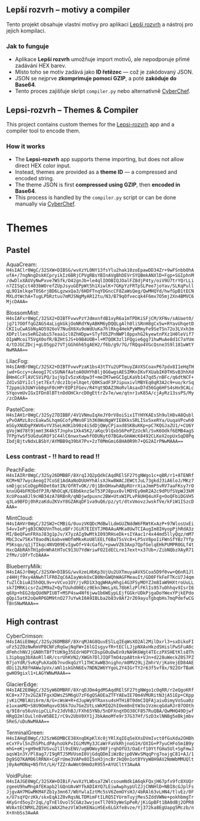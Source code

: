 ## **Lepší rozvrh – motivy a compiler**

Tento projekt obsahuje vlastní motivy pro aplikaci [Lepší rozvrh](https://gitlab.com/vitSkalicky/lepsi-rozvrh) a nástroj pro jejich kompilaci.

### Jak to funguje
- Aplikace **Lepší rozvrh** umožňuje import motivů, ale nepodporuje přímé zadávání HEX barev.
- Místo toho se motiv zadává jako **ID řetězec** — což je zakódovaný JSON.
- JSON se nejprve **zkomprimuje pomocí GZIP**, a poté **zakóduje do Base64**.
- Tento proces zajišťuje skript `compiler.py` nebo alternativně [CyberChef](https://gchq.github.io/CyberChef/).

## **Lepsi-rozvrh – Themes & Compiler**
This project contains custom themes for the [Lepsi-rozvrh](https://gitlab.com/vitSkalicky/lepsi-rozvrh) app and a compiler tool to encode them.

### How it works
- The **Lepsi-rozvrh** app supports theme importing, but does not allow direct HEX color input.
- Instead, themes are provided as a **theme ID** — a compressed and encoded string.
- The theme JSON is first **compressed using GZIP**, then **encoded in Base64**.
- This process is handled by the `compiler.py` script or can be done manually via [CyberChef](https://gchq.github.io/CyberChef/).

# Themes
## Pastel
AquaCream: `H4sIAClr0WgC/32SXW+DIBSG/wvXzYLONY13fsYlu2hak10zoEpawDD34Zr+9wFSnbbOhAufA+/7ngNngDskKCpryikIz6BRjCPVgRBsYBInAVgBhDEVrSYQBmkANXlD+Fgp+SGIphnM/dwDlxXAUVyNwPxve7WSfk/O42gnJb+le4qlIOOBIQJOalFZ8djP4ty/oiV9U7trYQrLLin7ZISqCct403bWOrefZUpJsyuGEPpWt5h1XiwlK+7GKpYzFRTpSLPee7joYav/SLKqPullqL9O1mlkqeT0S6rjBD6LgzwxQa3/6HDFTnqYDGncCF8ZaWsQeg/QwMHQYd/hwfGpB1tECNMXLdtWchA+TugLPbRztuu7mMJSNgMyAR12tu/N3/B79qOfvecqk4F6mx7O5mj2Xn4BMVC6MjcDAAA=`

BlossomMist: `H4sIAFxr0WgC/32SX2+DIBTFvwvPzYJdmxnfdB1xyR6a1mTPDKiSFjCM/XFNv/sAUaet0/jg717OOffqGZAGS4aLigkGkjOoNRdYNyABKM6yDQQLgAlh0liSRnH8gCx5w+RYavUhqetDCKI1uCwASbNyAO5926oV7NudX6Xu9oWdUuKa7hlRkg4HekPyWMmyFe9SeTSn72o3LVxh3mXDPzllesSeRG2abi57eaa1cl0ZhHDpw+STyfO5ZPnNWPl8ppxhG2kyewtnPXz1H0leVif7OIpWMcoiT5VgX0ofR/BZHtSJS+b9B4UOB+l+M7QOK3zl1FQgie6gg71hwMuAe8d1C7aYUm4/tDJGCZDcj+gLO5gp27VTjGGh6h65gAEH2/f6b/g9/7G/fRQqo4VGcQsne3S9l181wWtYNwMAAA==`

LilacFog: `H4sIAHBr0WgC/32SX2+DIBTFvwvPzaK1bs43tTYu2UPTmuyZAVXSCoaxP67pdx8I1eHqTHjwd+Gccy+cAeogI7CsSUNAfAatoA0UHYhBlj8G6wgsAESIMKnIKvFXUabIK0THSvB3hhXdBHm4CcFlAVCSViPQ/1ujVpIv5zxKdpw3f+meIM7weGCIgLKaVb147qd5/nBFc/q6dtNCF+Zd1vSDYiIcljet7Exf/dczIbjelXqet/Q0KSadF3PJipuxivlMBYEq0qR3A2c9+uo/krSqT2ppmib3UWYob8gnF0cHPrEDP1FGev/R4Yqt9DAZ3NoRvlAsaxD7d56Gg6HFS4sHx9CALcSYqovmUvIGxIFDn8lBTtnOdOHCkrcD0gEttrZv7e/we/qtnr1vK85A/cjAyRz13ssPS/My/zcDAAA=`

PastelCore: `H4sIAH1r0WgC/32Sy27DIBBF/4V1VNmuIqXeJY0rV8oiSix1TYHYKAEsSh9ulH8vA8QublyPvOAMzL0zcEakw5LhqmGCofyMWs0F1h3K0WoNgWYIE8KksSRLISx5xeRYa/UuqaVPcwh0mSGyXNUDgPXWV6vYV3SeLHdKib90z4iSdDjQWyCPjaxd8SKBuKKp+pC7KQGJaZU1/+CU6YgVojWd78t9jmmt3K4kSTJnphx1Xk45K2/aKqc9lQxbS6PePZzUcNl/SvK6Odkf6EMB4agS7FPpYwSf5UGduGROf1C44lC6nwxtwwhfODUNytO7BGAvGHAWcK8492CLKeX2opUxSqD8PqIbdjBjtvNdxLBSbY/AYMBB9q39bX7Pv+2zT0MmGmi68HA0R9h7+QG2AIrPNwMAAA==`

### Less contrast - !! hard to read !!
PeachFade: `H4sIAIRr0WgC/32Sy26DMBBF/8XrqIJQ2pQdkCAqdRElSF27tgNWgo1c+qBR/r1+ATENRfKCM+N77wycAeogI7CoSE1AdAaNoDUUHYhAlsXJkw8WACJEWCtJuL73gkdJ3iA6loJ/MKz7smDjgcsCoDgpR6Det0atIN/OfRTvOK//0j1BnOHxwhABpRUrrXiaJmmP5vRV7aaFKsy7rOknxUQ4bFM3bdfPJR/NhOCqK/E8b6knzSeT53PJ8pux8vlMOYEy0mR2A2c9dPUfSVpWJ3kMXcUPoaa8Jl9cHB34zA78RBnR/qNDjwdpuxnc2BW+UtxWIPLvPAUHQ4uXFg+OoQFbiDGVH5q3La9BFDj0hRzaKduZKVxY8GZAKqDF1va9uQ6/pz/yt/dtxVmovzJwskfVe/kFiW1ISzcDAAA=`

MintCloud: `H4sIAHVr0WgC/32SW2+CMBiG/0uvzVKQDcMdBwlLdmGUZNddW6FRWtKxAzP+97WlosUxEi54vvIePjgB3CNOUVnThoLoBFrJGiR7EIEVTJM0AAuAMKa8UwTCIAugIm8IHyopPjhRdA3zMI/BeQFwnFRXoJ83g1pJv/X7yzAIg9wMtkI093RHseDk+sIYAac1r4x44md5llyQqz/mM7MbC3cw75KxT0aodNi6abveWOfmMkxKoU8lEELf6BaT5sVc8+LP5sV8poIiFWnSfYBz7YfpP5Ksqo/q1jTIkqc4NVQ09EvIgwOf+V4cGafG/+pwwVZ63Axp7QpfGelqEHkPUMPR0GLf4tHxcQAbRAhTH1p0nWhAtHToC913U7YdWriwFO2IdECLre17ext+x37Ub+/ZibNQbzXAyR712fMv/iOfrTcDAAA=`

BlueberryMilk: `H4sIAGJr0WgC/32SXW+DIBSG/wvXzeLHbKp3UjUu2UXTmuyaAVXSCoa5D9f0vw+Q6nR1Jlz4HHjf9xy4ANwhTlFR0ZqC6AIayWokOxCB0NnGWQhWAGFMeauIt/GD0FfkFeFTKcU7J4qmfuZlCbiuAI5hOQL9v+vVCvo1OY/jvRD1X3qgWHAyHhgi4G3FSyMOYZJm8IaW9HXtroUuLLsk7IMRKicsrZu2M9aZ+QyTUuhd0HEcz9Ekn3WeLyXL78bKlzPlFKlIs957uOhhqv9IsrI6q6Xp+hEG2dpQUdNPIU8T+MSP4sw4Nf6jww1b6WEypLEjfGGkrUDkPjgaDoYWexYPjkEPdogQpi5atK2oQeRP6DM9tnO277uYwkI0A9IBLba2b83v8Af2rZ69ayuTgbqbHs7mqPdefwCGT8nSNwMAAA==`

## High contrast
CyberCrimson: `H4sIAGiE0WgC/32Sy26DMBBF/8XrqMJAG8QuvESlLqIEqWsXO2Al2MilDxrl3+sxDikoFIuFz52ZOzNwRmVPBCNFzRqGwjNqFW+I6lGIsgyvfR+tEClLJjpNXAxHkzdSHislPwSFuA0cdFmhchNVJjGN0hTBfTtUK9g35EdrHOPYCDspG0uDwEn9zNA9K6Wgt4TEczPXSHEtKls8ThL3ipbqg3bXAoRll4R/csrUhKVN2/XWGh7DlJIQFTmO4zpA8tnk+VJn+d228uWeckZ0S7PZB7joYdR/SvKqPukXaOb7nvdkqGzYl1THCXwWB3nighn/m8MV29LjZmhrV/jKaVejED84AEdDi12LR8fHAWwJpVx/aNl1skGhN6Ev7NDN2W6YYgoL2Y4IGrTY2r63f5vf8x/922OrTBaKgwHO9gixl1+LAGYWNwMAAA==`

GlacierEdge: `H4sIAE2E0WgC/32SyW6DMBRF/8XrqDJDm4gdMSAqdRElSF27tgNWgo1cOqRR/r2eQgoKRfKC8+x773v2GZATFgxXDWsZSM6gU7zF6gQSAOEaZTFYAEwIE70m4VMURitN3jA51Ep+CKppjvKiCMBlAUi6rm/A/G+cWsW+R+dJupWy9TRaxsu4sHTHiBT0dmCIQFAjaiuOimyVoSua0ze1uxamMO+S8U9OmRqxvO36k7Uu7GeZUtLsWkMIQ2hIOem8nEtW3o1VzmcqGdaRJr07OOthq/9I8ro56uVoipCLLFv2JdVhBJ/FXh65YNb/5nDFXnqYDO38CF857RuQBA/QwMHQ49DjwfHRgQ2mlOuLln0vW5BEI/rC9v2UbV0XY1jJbkAmoMfe9r37G37Hf/SzD3xlNNBg5eBkjmbv5ReS/uDuNwMAAA==`

TerminalGreen: `H4sIAHqE0WgC/32SzW6DMBCE38XnqDKpKlXc0jYRlXqIEqSeXXsDVmIvct0fGuXda2OHBheCxYFvl5nZhSPhLdPAyhoUkPxIGiMVMy3JCaWrFaVkRhjnoG1H/OXIG+P7yuCHFo5m1B9ymhG+eKj+gH9eB7USvu2lIl9sENV/ugWOWoy98FjrqhOfU3/OaErf10YtfGHa5Ul+SgFmwJaqsW1n3Y/Pl8ag7/I9gRTJ5MVUsmI0VjGdqQDmIiWzBzjp0VWvSMqqPrg7oajgC81+AJ/1Dg9SQ7KAM06lRRNX+CqFrUme3VAPe8OI5xH3jncBrJkQ0n1otBYVyW8H9AV2NmWbMMUQltj0yAeMONq+N5fht/LH/fZZrAwWmt0HmOzR955+AYUCltY3AwAA`

VoidPulse: `H4sIAJGE0WgC/32SXW+DIBiF/wvXzYLWbsa72WlcsoumNdk1A6qkFQxjH67pfx9fc8XUQrzgeeU9hwMngAfEKapb2lGQnUAvWYfkADIAYQ7LEiwAwphypUlZJjCNNHlD+NBI8cGJplFsJjgvAH7MGwMKM4FZb1y3mn67/WbYwlaIztMc5sV6ZemOYsHJ/4bRAl63vLHN4/tlvEz/0Fx/U7sqYQrzKk/skxEqA1Z0vRqsNLTDMimFtILRQ5IYUrmTuyjMes5ZddVWNe+pokhbmgTr4KyGrd5oyZr2qL/gTnElOvol5CGAz3wvjoxTl7093yWeSpPeR/jKiGpBFt1BA0dBj2OPR8WVAxtECNMXLZQSHciWAX2hezVlW3eKENaiH5Ex6LGXfe8vze/Yj372ka8EgUapg5Mczb/nX+XnbSs3AwAA`